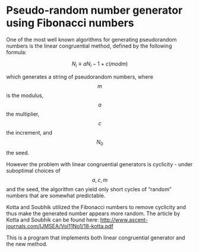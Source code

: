# Pseudo-random number generator using Fibonacci numbers 

One of the most well known algorithms for generating pseudorandom numbers is the linear congruential method, defined by the following formula:

$$ N_i ≡ aN_i−1 + c (mod m) $$ 

which generates a string of pseudorandom numbers, where $$m$$ is the modulus, $$a$$ the multiplier, $$c$$ the increment, and $$N_0$$ the seed.

However the problem with linear congruential generators is cyclicity - under suboptimal choices of $$a, c, m$$ and the seed, the algorithm can yield only short cycles
of “random” numbers that are somewhat predictable.

Kotta and Soubhik utilized the Fibonacci numbers to remove cyclicity and thus make the generated number appears more random.  The article by Kotta and Soubhik can be found here: http://www.ascent-journals.com/IJMSEA/Vol11No1/18-kotta.pdf

This is a program that implements both linear congruential generator and the new method. 